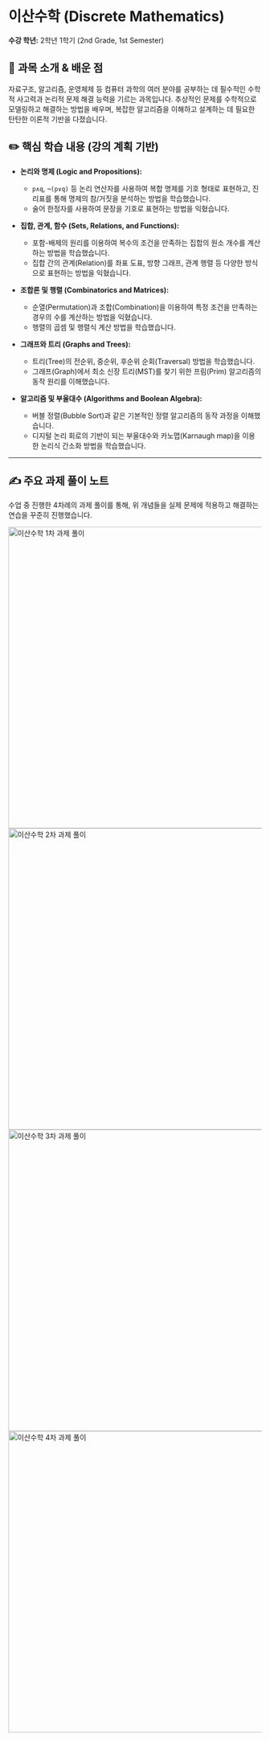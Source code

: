 # 이산수학 (Discrete Mathematics)

**수강 학년:** 2학년 1학기 (2nd Grade, 1st Semester)

## 📖 과목 소개 & 배운 점

자료구조, 알고리즘, 운영체제 등 컴퓨터 과학의 여러 분야를 공부하는 데 필수적인 수학적 사고력과 논리적 문제 해결 능력을 기르는 과목입니다. 추상적인 문제를 수학적으로 모델링하고 해결하는 방법을 배우며, 복잡한 알고리즘을 이해하고 설계하는 데 필요한 탄탄한 이론적 기반을 다졌습니다.

## ✏️ 핵심 학습 내용 (강의 계획 기반)

-   **논리와 명제 (Logic and Propositions):**
    -   `p∧q`, `¬(p∨q)` 등 논리 연산자를 사용하여 복합 명제를 기호 형태로 표현하고, 진리표를 통해 명제의 참/거짓을 분석하는 방법을 학습했습니다.
    -   술어 한정자를 사용하여 문장을 기호로 표현하는 방법을 익혔습니다.

-   **집합, 관계, 함수 (Sets, Relations, and Functions):**
    -   포함-배제의 원리를 이용하여 복수의 조건을 만족하는 집합의 원소 개수를 계산하는 방법을 학습했습니다.
    -   집합 간의 관계(Relation)를 좌표 도표, 방향 그래프, 관계 행렬 등 다양한 방식으로 표현하는 방법을 익혔습니다.

-   **조합론 및 행렬 (Combinatorics and Matrices):**
    -   순열(Permutation)과 조합(Combination)을 이용하여 특정 조건을 만족하는 경우의 수를 계산하는 방법을 익혔습니다.
    -   행렬의 곱셈 및 행렬식 계산 방법을 학습했습니다.

-   **그래프와 트리 (Graphs and Trees):**
    -   트리(Tree)의 전순위, 중순위, 후순위 순회(Traversal) 방법을 학습했습니다.
    -   그래프(Graph)에서 최소 신장 트리(MST)를 찾기 위한 프림(Prim) 알고리즘의 동작 원리를 이해했습니다.

-   **알고리즘 및 부울대수 (Algorithms and Boolean Algebra):**
    -   버블 정렬(Bubble Sort)과 같은 기본적인 정렬 알고리즘의 동작 과정을 이해했습니다.
    -   디지털 논리 회로의 기반이 되는 부울대수와 카노맵(Karnaugh map)을 이용한 논리식 간소화 방법을 학습했습니다.

---

## ✍️ 주요 과제 풀이 노트

수업 중 진행한 4차례의 과제 풀이를 통해, 위 개념들을 실제 문제에 적용하고 해결하는 연습을 꾸준히 진행했습니다.

<img src="./discrete-math-assignment-1.png" alt="이산수학 1차 과제 풀이" width="600"/>
<img src="./discrete-math-assignment-2.png" alt="이산수학 2차 과제 풀이" width="600"/>
<img src="./discrete-math-assignment-3.png" alt="이산수학 3차 과제 풀이" width="600"/>
<img src="./discrete-math-assignment-4.png" alt="이산수학 4차 과제 풀이" width="600"/>